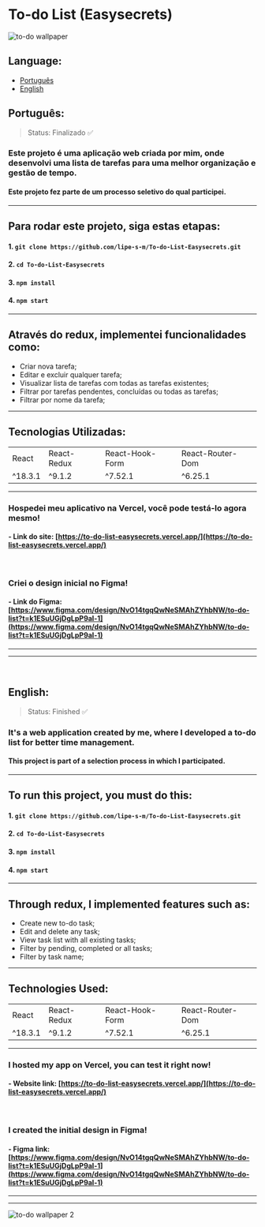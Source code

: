 # To-do List (Easysecrets)
![to-do wallpaper](https://github.com/user-attachments/assets/d11e5823-a907-4d00-b3f9-3409e5d34e41)

<a name="language"></a>
## Language: 
 - [Português](#languagePt)
 - [English](#languageEn)

<a id="languagePt"></a>
## Português:

> Status: Finalizado ✅

### Este projeto é uma aplicação web criada por mim, onde desenvolvi uma lista de tarefas para uma melhor organização e gestão de tempo.
#### Este projeto fez parte de um processo seletivo do qual participei.

---

## Para rodar este projeto, siga estas etapas:

#### 1. `git clone https://github.com/lipe-s-m/To-do-List-Easysecrets.git`
#### 2. `cd To-do-List-Easysecrets`
#### 3. `npm install`
#### 4. `npm start`

---

## Através do redux, implementei funcionalidades como:

* Criar nova tarefa;
* Editar e excluir qualquer tarefa;
* Visualizar lista de tarefas com todas as tarefas existentes;
* Filtrar por tarefas pendentes, concluídas ou todas as tarefas;
* Filtrar por nome da tarefa;
---

## Tecnologias Utilizadas:

<table>
  <tr>
    <td>React</td>
    <td>React-Redux</td>
    <td>React-Hook-Form</td>
    <td>React-Router-Dom</td>
  </tr>
  <tr>
    <td>^18.3.1</td>
    <td>^9.1.2</td>
    <td>^7.52.1</td>
    <td>^6.25.1</td>
  </tr>
</table>

---

### Hospedei meu aplicativo na Vercel, você pode testá-lo agora mesmo!
#### - Link do site: [https://to-do-list-easysecrets.vercel.app/](https://to-do-list-easysecrets.vercel.app/)
<br/>

### Criei o design inicial no Figma!
#### - Link do Figma: [https://www.figma.com/design/NvO14tgqQwNeSMAhZYhbNW/to-do-list?t=k1ESuUGjDgLpP9al-1](https://www.figma.com/design/NvO14tgqQwNeSMAhZYhbNW/to-do-list?t=k1ESuUGjDgLpP9al-1)

---

---
<br/>

<a id="languageEn"></a>
## English:

> Status: Finished ✅

### It's a web application created by me, where I developed a to-do list for better time management.
#### This project is part of a selection process in which I participated.

---

## To run this project, you must do this:

#### 1. `git clone https://github.com/lipe-s-m/To-do-List-Easysecrets.git`
#### 2. `cd To-do-List-Easysecrets`
#### 3. `npm install`
#### 4. `npm start`

---

## Through redux, I implemented features such as:

* Create new to-do task;
* Edit and delete any task;
* View task list with all existing tasks;
* Filter by pending, completed or all tasks;
* Filter by task name;
---

## Technologies Used:

<table>
  <tr>
    <td>React</td>
    <td>React-Redux</td>
    <td>React-Hook-Form</td>
    <td>React-Router-Dom</td>
  </tr>
  <tr>
    <td>^18.3.1</td>
    <td>^9.1.2</td>
    <td>^7.52.1</td>
    <td>^6.25.1</td>
  </tr>
</table>

---

### I hosted my app on Vercel, you can test it right now!
#### - Website link: [https://to-do-list-easysecrets.vercel.app/](https://to-do-list-easysecrets.vercel.app/)
<br/>

### I created the initial design in Figma!
#### - Figma link: [https://www.figma.com/design/NvO14tgqQwNeSMAhZYhbNW/to-do-list?t=k1ESuUGjDgLpP9al-1](https://www.figma.com/design/NvO14tgqQwNeSMAhZYhbNW/to-do-list?t=k1ESuUGjDgLpP9al-1)

---

---


![to-do wallpaper 2](https://github.com/user-attachments/assets/437f88b2-0111-4388-b939-65824ad67878)

